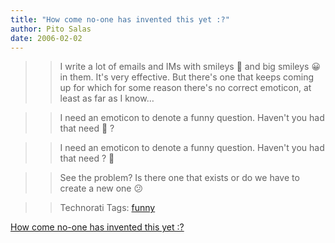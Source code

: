 ```yaml
---
title: "How come no-one has invented this yet :?"
author: Pito Salas
date: 2006-02-02
---
```



>>

>> I write a lot of emails and IMs with smileys 🙂 and big smileys 😀 in them.
It's very effective. But there's one that keeps coming up for which for some
reason there's no correct emoticon, at least as far as I know…

>>

>> I need an emoticon to denote a funny question. Haven't you had that need 🙂
?

>>

>> I need an emoticon to denote a funny question. Haven't you had that need ?
🙂

>>

>> See the problem? Is there one that exists or do we have to create a new one
😕

>>

>> Technorati Tags: [funny](<http://www.technorati.com/tag/funny>)


[How come no-one has invented this yet :?](None)
